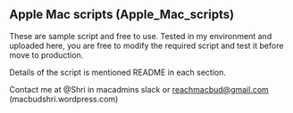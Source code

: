 ## Apple Mac scripts (Apple_Mac_scripts)

These are sample script and free to use. Tested in my environment and uploaded here, you are free to modify the required script and test it before move to production.

Details of the script is mentioned README in each section.

Contact me at @Shri in macadmins slack or reachmacbud@gmail.com (macbudshri.wordpress.com)